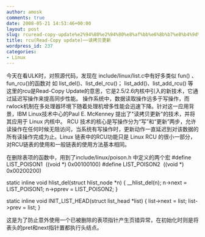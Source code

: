 ```yaml
---
author: amosk
comments: true
date: 2008-05-21 14:53:46+00:00
layout: post
slug: rcuread-copy-update%e2%94%80%e2%94%80%e8%af%bb%e6%8b%b7%e8%b4%9d%e6%9b%b4%e6%96%b0
title: rcu(Read-Copy update)──读拷贝更新
wordpress_id: 237
categories:
- Linux
---
```


今天在看ULK时，对照源代码，发现在 include/linux/list.c中有好多类似 fun() 、fun_rcu()的函数对
如 list_del()、list_del_rcu()； list_add()、list_add_rcu() 等
这里的rcu是Read-Copy Update的意思，它是2.5/2.6内核中引入的新技术，它通过延迟写操作来提高同步性能。
操作系统中，数据读取操作远多于写操作，而rwlock机制在多处理器环境下随着处理机增多性能会迅速下降。针对这一应用背景，IBM Linux技术中心的Paul E. McKenney 提出了"读拷贝更新"的技术，并将其应用于 Linux 内核中。 RCU 技术的核心是写操作分为“写”和“更新”两步，允许读操作在任何时候无阻访问，当系统有写操作时，更新动作一直延迟到对该数据的所有读操作完成为止。Linux 链表中的RCU功能只是 Linux RCU 的很小一部分，对RCU链表的使用和一般链表的使用方法基本相同。

在删除表项的函数中，用到了include/linux/poison.h 中定义的两个宏
#define LIST_POISON1  ((void *) 0x00100100)
#define LIST_POISON2  ((void *) 0x00200200)

static inline void hlist_del(struct hlist_node *n)
{
__hlist_del(n);
n->next = LIST_POISON1;
n->pprev = LIST_POISON2;
}

static inline void INIT_LIST_HEAD(struct list_head *list)
{
list->next = list;
list->prev = list;
}

这是为了防止意外使用一个已被删除的表项指针产生页错异常，在初始化时则是将表头的pret和next指针置都执行头结点。
